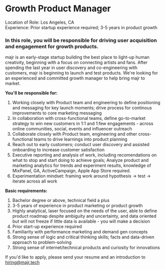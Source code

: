 # Growth Product Manager
Location of Role: Los Angeles, CA  
Experience: Prior startup experience required; 3-5 years in product growth 

### In this role, you will be responsible for driving user acquisition and engagement for growth products.
&NewLine; 

majr is an early-stage startup building the best place to light-up human creativity, beginning with a focus on connecting artists and fans. After spending the last year in user discovery and co-engineering with customers, majr is beginning to launch and test products. We're looking for an experienced and committed growth manager to help bring majr to market. 

**You'll be responsible for:**  
1. Working closely with Product team and engineering to define positioning and messaging for key launch moments; drive process for continous improvements to core marketing messaging 
3. In collaboration with cross-functional teams, define go-to-market strategy to win new customers in 1:1 and 1:few engagements - across online communities, social, events and influencer outreach 
4. Collaborate closely with Product team, engineering and other cross-functional teams to drive learnings into product planning
5. Reach out to early customers; conduct user discovery and assisted onboarding to increase customer satisfaction 
6. Executive reporting and analysis of work, including recomendations on what to stop and start doing to achieve goals; Analyze product and marketing analytics for trends and experiment results, knowledge of MixPanel, GA, ActiveCampaign, Apple App Store required. 
7. Experimentation mindset: framing work around hypothesis -> test -> iterate across all work 


**Basic requirements:** 
1. Bachelor degree or above, technical field a plus 
2. 3-5 years of experience in product marketing or product growth 
3. Highly analytical, laser focused on the needs of the user, able to define product roadmap despite ambiguity and uncertainty, and data oriented but will not freeze if little data is available - you will make a decision
4. Prior start-up experience required
6. Familiarity with performance marketing and demand gen concepts 
7. Strong sense of logic and critical thinking skills; facts and data-driven approach to problem-solving
8. Strong sense of internet/technical products and curiosity for innovations

If you'd like to apply, please send your resume and an introduction to [hiring@majr.tech](hiring@majr.tech)

